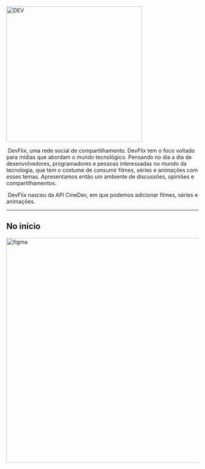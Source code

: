 <img width="355" alt="DEV" src="https://user-images.githubusercontent.com/88693318/183529952-75b5b394-d233-476a-847a-f3c94fcda005.png">


​	DevFlix, uma rede social de compartilhamento. DevFlix tem o foco voltado para mídias que abordam o mundo tecnológico. Pensando no dia a dia de desenvolvedores, programadores e pessoas interessadas no mundo da tecnologia, que tem o costume de consumir filmes, séries e animações com esses temas. Apresentamos então um ambiente de discussões, opiniões e compartilhamentos.

​	DevFlix nasceu da API CineDev, em que podemos adicionar filmes, séries e animações. 

***



## No início



<img width="588" alt="figma" src="https://user-images.githubusercontent.com/88693318/183529987-2342bf35-c977-44f6-b497-183820ec401b.png">

